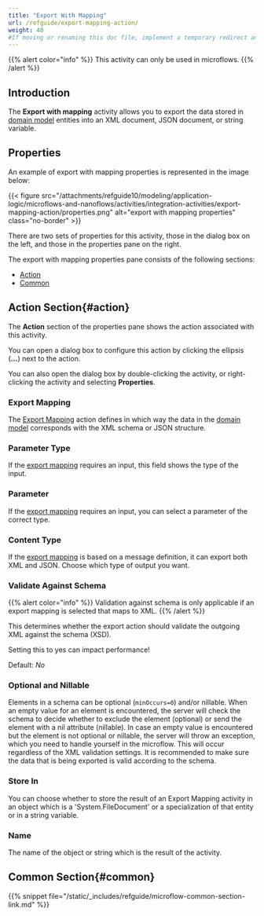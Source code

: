 ```yaml
---
title: "Export With Mapping"
url: /refguide/export-mapping-action/
weight: 40
#If moving or renaming this doc file, implement a temporary redirect and let the respective team know they should update the URL in the product. See Mapping to Products for more details.
---
```


{{% alert color="info" %}}
This activity can only be used in microflows.
{{% /alert %}}

## Introduction

The **Export with mapping** activity allows you to export the data stored in [domain model](/refguide/domain-model/) entities into an XML document, JSON document, or string variable.

## Properties

An example of export with mapping properties is represented in the image below:

{{< figure src="/attachments/refguide10/modeling/application-logic/microflows-and-nanoflows/activities/integration-activities/export-mapping-action/properties.png" alt="export with mapping properties" class="no-border" >}}

There are two sets of properties for this activity, those in the dialog box on the left, and those in the properties pane on the right.

The export with mapping properties pane consists of the following sections:

* [Action](#action)
* [Common](#common)

## Action Section{#action}

The **Action** section of the properties pane shows the action associated with this activity.

You can open a dialog box to configure this action by clicking the ellipsis (**…**) next to the action.

You can also open the dialog box by double-clicking the activity, or right-clicking the activity and selecting **Properties**.

### Export Mapping

The [Export Mapping](/refguide/export-mappings/) action defines in which way the data in the [domain model](/refguide/domain-model/) corresponds with the XML schema or JSON structure.

### Parameter Type

If the [export mapping](/refguide/export-mappings/) requires an input, this field shows the type of the input.

### Parameter

If the [export mapping](/refguide/export-mappings/) requires an input, you can select a parameter of the correct type.

### Content Type

If the [export mapping](/refguide/export-mappings/) is based on a message definition, it can export both XML and JSON. Choose which type of output you want.

### Validate Against Schema

{{% alert color="info" %}}
Validation against schema is only applicable if an export mapping is selected that maps to XML.
{{% /alert %}}

This determines whether the export action should validate the outgoing XML against the schema (XSD).

Setting this to yes can impact performance!

Default: *No*

### Optional and Nillable

Elements in a schema can be optional (`minOccurs=0`) and/or nillable. When an empty value for an element is encountered, the server will check the schema to decide whether to exclude the element (optional) or send the element with a nil attribute (nillable). In case an empty value is encountered but the element is not optional or nillable, the server will throw an exception, which you need to handle yourself in the microflow. This will occur regardless of the XML validation settings. It is recommended to make sure the data that is being exported is valid according to the schema.

### Store In

You can choose whether to store the result of an Export Mapping activity in an object which is a 'System.FileDocument' or a specialization of that entity or in a string variable.

### Name

The name of the object or string which is the result of the activity.

## Common Section{#common}

{{% snippet file="/static/_includes/refguide/microflow-common-section-link.md" %}}
